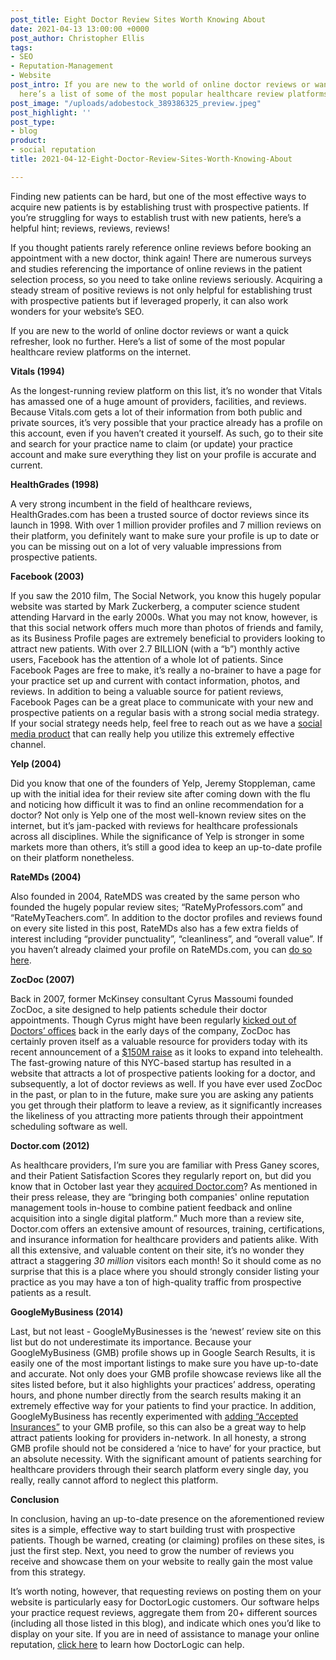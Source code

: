 ```yaml
---
post_title: Eight Doctor Review Sites Worth Knowing About
date: 2021-04-13 13:00:00 +0000
post_author: Christopher Ellis
tags:
- SEO
- Reputation-Management
- Website
post_intro: If you are new to the world of online doctor reviews or want a quick refresher,
  here’s a list of some of the most popular healthcare review platforms on the internet.
post_image: "/uploads/adobestock_389386325_preview.jpeg"
post_highlight: ''
post_type:
- blog
product:
- social reputation
title: 2021-04-12-Eight-Doctor-Review-Sites-Worth-Knowing-About

---
```

Finding new patients can be hard, but one of the most effective ways to acquire new patients is by establishing trust with prospective patients. If you’re struggling for ways to establish trust with new patients, here’s a helpful hint; reviews, reviews, reviews!

If you thought patients rarely reference online reviews before booking an appointment with a new doctor, think again! There are numerous surveys and studies referencing the importance of online reviews in the patient selection process, so you need to take online reviews seriously. Acquiring a steady stream of positive reviews is not only helpful for establishing trust with prospective patients but if leveraged properly, it can also work wonders for your website’s SEO.

If you are new to the world of online doctor reviews or want a quick refresher, look no further. Here’s a list of some of the most popular healthcare review platforms on the internet.

**Vitals (1994)**

As the longest-running review platform on this list, it’s no wonder that Vitals has amassed one of a huge amount of providers, facilities, and reviews. Because Vitals.com gets a lot of their information from both public and private sources, it’s very possible that your practice already has a profile on this account, even if you haven’t created it yourself. As such, go to their site and search for your practice name to claim (or update) your practice account and make sure everything they list on your profile is accurate and current.

**HealthGrades (1998)**

A very strong incumbent in the field of healthcare reviews, HealthGrades.com has been a trusted source of doctor reviews since its launch in 1998. With over 1 million provider profiles and 7 million reviews on their platform, you definitely want to make sure your profile is up to date or you can be missing out on a lot of very valuable impressions from prospective patients.

  
**Facebook (2003)**

If you saw the 2010 film, The Social Network, you know this hugely popular website was started by Mark Zuckerberg, a computer science student attending Harvard in the early 2000s. What you may not know, however, is that this social network offers much more than photos of friends and family, as its Business Profile pages are extremely beneficial to providers looking to attract new patients. With over 2.7 BILLION (with a “b”) monthly active users, Facebook has the attention of a whole lot of patients. Since Facebook Pages are free to make, it’s really a no-brainer to have a page for your practice set up and current with contact information, photos, and reviews. In addition to being a valuable source for patient reviews, Facebook Pages can be a great place to communicate with your new and prospective patients on a regular basis with a strong social media strategy. If your social strategy needs help, feel free to reach out as we have a [social media product](https://doctorlogic.com/growth-accelerators/medical-social-media-content) that can really help you utilize this extremely effective channel.

  
**Yelp (2004)**

Did you know that one of the founders of Yelp, Jeremy Stoppleman, came up with the initial idea for their review site after coming down with the flu and noticing how difficult it was to find an online recommendation for a doctor? Not only is Yelp one of the most well-known review sites on the internet, but it’s jam-packed with reviews for healthcare professionals across all disciplines. While the significance of Yelp is stronger in some markets more than others, it’s still a good idea to keep an up-to-date profile on their platform nonetheless.

  
**RateMDs (2004)**

Also founded in 2004, RateMDS was created by the same person who founded the hugely popular review sites; “RateMyProfessors.com” and “RateMyTeachers.com”. In addition to the doctor profiles and reviews found on every site listed in this post, RateMDs also has a few extra fields of interest including “provider punctuality”, “cleanliness”, and “overall value”. If you haven’t already claimed your profile on RateMDs.com, you can [do so here](https://www.ratemds.com/plans/doctor/).

**ZocDoc (2007)**

Back in 2007, former McKinsey consultant Cyrus Massoumi founded ZocDoc, a site designed to help patients schedule their doctor appointments. Though Cyrus might have been regularly [kicked out of Doctors’ offices](https://www.inc.com/chris-beier-and-daniel-wolfman/zocdoc-cyrus-massoumi-convinced-doctors-to-sign-up.html) back in the early days of the company, ZocDoc has certainly proven itself as a valuable resource for providers today with its recent announcement of a [$150M raise](https://www.mobihealthnews.com/news/zocdoc-lands-150m-looks-telehealth-future) as it looks to expand into telehealth. The fast-growing nature of this NYC-based startup has resulted in a website that attracts a lot of prospective patients looking for a doctor, and subsequently, a lot of doctor reviews as well. If you have ever used ZocDoc in the past, or plan to in the future, make sure you are asking any patients you get through their platform to leave a review, as it significantly increases the likeliness of you attracting more patients through their appointment scheduling software as well.

  
**Doctor.com (2012)**

As healthcare providers, I’m sure you are familiar with Press Ganey scores, and their Patient Satisfaction Scores they regularly report on, but did you know that in October last year they [acquired Doctor.com](https://www.mobihealthnews.com/news/press-ganey-acquires-doctorcom-secures-majority-stake-binary-fountain)? As mentioned in their press release, they are “bringing both companies' online reputation management tools in-house to combine patient feedback and online acquisition into a single digital platform.” Much more than a review site, Doctor.com offers an extensive amount of resources, training, certifications, and insurance information for healthcare providers and patients alike. With all this extensive, and valuable content on their site, it’s no wonder they attract a staggering _30 million_ visitors each month! So it should come as no surprise that this is a place where you should strongly consider listing your practice as you may have a ton of high-quality traffic from prospective patients as a result.

  
**GoogleMyBusiness (2014)**

Last, but not least - GoogleMyBusinesses is the ‘newest’ review site on this list but do not underestimate its importance. Because your GoogleMyBusiness (GMB) profile shows up in Google Search Results, it is easily one of the most important listings to make sure you have up-to-date and accurate. Not only does your GMB profile showcase reviews like all the sites listed before, but it also highlights your practices’ address, operating hours, and phone number directly from the search results making it an extremely effective way for your patients to find your practice. In addition, GoogleMyBusiness has recently experimented with [adding “Accepted Insurances”](https://support.google.com/business/answer/9798848?hl=en) to your GMB profile, so this can also be a great way to help attract patients looking for providers in-network. In all honesty, a strong GMB profile should not be considered a ‘nice to have’ for your practice, but an absolute necessity. With the significant amount of patients searching for healthcare providers through their search platform every single day, you really, really cannot afford to neglect this platform.

  
**Conclusion**

In conclusion, having an up-to-date presence on the aforementioned review sites is a simple, effective way to start building trust with prospective patients. Though be warned, creating (or claiming) profiles on these sites, is just the first step. Next, you need to grow the number of reviews you receive and showcase them on your website to really gain the most value from this strategy.  
  
It’s worth noting, however, that requesting reviews on posting them on your website is particularly easy for DoctorLogic customers. Our software helps your practice request reviews, aggregate them from 20+ different sources (including all those listed in this blog), and indicate which ones you’d like to display on your site. If you are in need of assistance to manage your online reputation, [click here](https://doctorlogic.com/online-reputation-management-doctors) to learn how DoctorLogic can help.